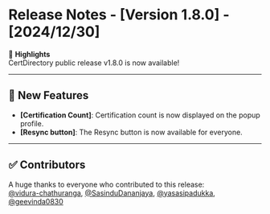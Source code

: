 # Release Notes - [Version 1.8.0] - [2024/12/30]

🎉 **Highlights**  
CertDirectory public release v1.8.0 is now available!

---

## 🚀 New Features
- **[Certification Count]**: Certification count is now displayed on the popup profile.
- **[Resync button]**: The Resync button is now available for everyone.

---

## ✅ Contributors
A huge thanks to everyone who contributed to this release:  
[@vidura-chathuranga](https://github.com/vidura-chathuranga), [@SasinduDananjaya](https://github.com/SasinduDananjaya), [@yasasipadukka](https://github.com/yasasipadukka), [@geevinda0830](https://github.com/geevinda0830)




